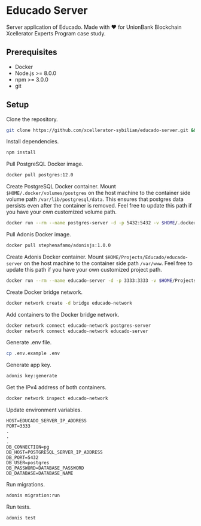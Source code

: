 # Educado Server

Server application of Educado. Made with ❤️ for UnionBank Blockchain Xcellerator Experts Program case study.

## Prerequisites

- Docker
- Node.js >= 8.0.0
- npm >= 3.0.0
- git

## Setup

Clone the repository.

```bash
git clone https://github.com/xcellerator-sybilian/educado-server.git && cd educado-server
```

Install dependencies.

```bash
npm install
```

Pull PostgreSQL Docker image.

```bash
docker pull postgres:12.0
```

Create PostgreSQL Docker container. Mount `$HOME/.docker/volumes/postgres` on the host machine to the container side volume path `/var/lib/postgresql/data`. This ensures that postgres data persists even after the container is removed. Feel free to update this path if you have your own customized volume path.

```bash
docker run --rm --name postgres-server -d -p 5432:5432 -v $HOME/.docker/volumes/postgres:/var/lib/postgresql/data -e POSTGRES_PASSWORD=secret postgres:12.0
```

Pull Adonis Docker image.

```bash
docker pull stephenafamo/adonisjs:1.0.0
```

Create Adonis Docker container. Mount `$HOME/Projects/Educado/educado-server` on the host machine to the container side path `/var/www`. Feel free to update this path if you have your own customized project path.


```bash
docker run --rm --name educado-server -d -p 3333:3333 -v $HOME/Projects/Educado/educado-server:/var/www stephenafamo/adonisjs:1.0.0
```

Create Docker bridge network.

```bash
docker network create -d bridge educado-network
```

Add containers to the Docker bridge network.

```bash
docker network connect educado-network postgres-server
docker network connect educado-network educado-server
```

Generate .env file.

```bash
cp .env.example .env
```

Generate app key.

```bash
adonis key:generate
```

Get the IPv4 address of both containers.

```bash
docker network inspect educado-network
```

Update environment variables.

```
HOST=EDUCADO_SERVER_IP_ADDRESS
PORT=3333
.
.
.
DB_CONNECTION=pg
DB_HOST=POSTGRESQL_SERVER_IP_ADDRESS
DB_PORT=5432
DB_USER=postgres
DB_PASSWORD=DATABASE_PASSWORD
DB_DATABASE=DATABASE_NAME
```

Run migrations.

```bash
adonis migration:run
```

Run tests.

```bash
adonis test
```
